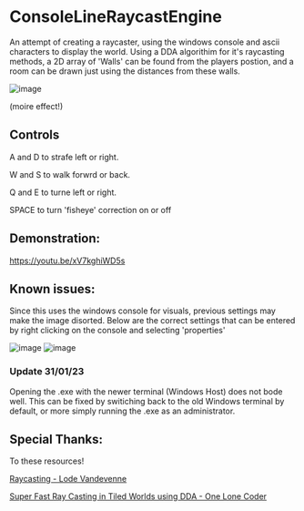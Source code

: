 # ConsoleLineRaycastEngine
An attempt of creating a raycaster, using the windows console and ascii characters to display the world. Using a DDA algorithim for it's raycasting methods, a 2D array of 'Walls' can be found from the players postion, and a room can be drawn just using the distances from these walls.
 
![image](https://user-images.githubusercontent.com/57671477/190220927-e3f8dc7c-e032-4367-a97f-08e7c681167f.png)

(moire effect!)

## Controls

A and D to strafe left or right.

W and S to walk forwrd or back.

Q and E to turne left or right.

SPACE to turn 'fisheye' correction on or off

## Demonstration:

https://youtu.be/xV7kghiWD5s

## Known issues:

Since this uses the windows console for visuals, previous settings may make the image disorted. Below are the correct settings that can be entered by right clicking on the console and selecting 'properties'

![image](https://user-images.githubusercontent.com/57671477/190221651-c679b2e6-c156-42a6-9106-9ff51859bbd9.png)
![image](https://user-images.githubusercontent.com/57671477/190221589-b3323ab4-a399-4c67-ba6c-1412759b3250.png)

### Update 31/01/23

Opening the .exe with the newer terminal (Windows Host) does not bode well. This can be fixed by switiching back to the old Windows terminal by default, or more simply running the .exe as an administrator.

## Special Thanks:
To these resources!

[Raycasting - Lode Vandevenne](https://lodev.org/cgtutor/raycasting.html)

[Super Fast Ray Casting in Tiled Worlds using DDA - One Lone Coder](https://www.youtube.com/watch?v=NbSee-XM7WA)
